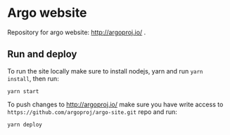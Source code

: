 # Argo website

Repository for argo website: http://argoproj.io/ .

## Run and deploy

To run the site locally make sure to install nodejs, yarn and run `yarn install`, then run:

```
yarn start
```

To push changes to http://argoproj.io/ make sure you have write access to `https://github.com/argoproj/argo-site.git`
 repo and run:

```
yarn deploy
```
